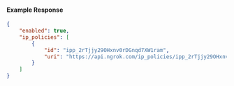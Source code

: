 <!-- Code generated for API Clients. DO NOT EDIT. -->

#### Example Response

```json
{
	"enabled": true,
	"ip_policies": [
		{
			"id": "ipp_2rTjjy29OHxnv0rDGnqd7XW1ram",
			"uri": "https://api.ngrok.com/ip_policies/ipp_2rTjjy29OHxnv0rDGnqd7XW1ram"
		}
	]
}
```
